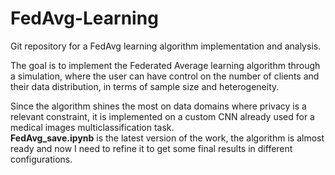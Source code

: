 # FedAvg-Learning
Git repository for a FedAvg learning algorithm implementation and analysis.

The goal is to implement the Federated Average learning algorithm through a simulation, where the user can have control on the number of clients and their data distribution, in terms of sample size and heterogeneity.

Since the algorithm shines the most on data domains where privacy is a relevant constraint, it is implemented on a custom CNN already used for a medical images multiclassification task.\
**FedAvg_save.ipynb** is the latest version of the work, the algorithm is almost ready and now I need to refine it to get some final results in different configurations.
